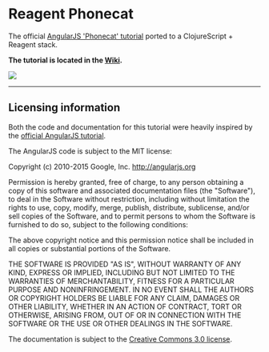 # Reagent Phonecat

The official [AngularJS 'Phonecat' tutorial](https://docs.angularjs.org/tutorial) ported to a ClojureScript + Reagent stack.

**The tutorial is located in the [Wiki](https://github.com/vvvvalvalval/reagent-phonecat-tutorial/wiki).**

![](https://docs.angularjs.org/img/tutorial/catalog_screen.png)



***

## Licensing information

Both the code and documentation for this tutorial were heavily inspired by the [official AngularJS tutorial](https://docs.angularjs.org/tutorial).

The AngularJS code is subject to the MIT license: 

Copyright (c) 2010-2015 Google, Inc. http://angularjs.org

Permission is hereby granted, free of charge, to any person obtaining a copy
of this software and associated documentation files (the "Software"), to deal
in the Software without restriction, including without limitation the rights
to use, copy, modify, merge, publish, distribute, sublicense, and/or sell
copies of the Software, and to permit persons to whom the Software is
furnished to do so, subject to the following conditions:

The above copyright notice and this permission notice shall be included in
all copies or substantial portions of the Software.

THE SOFTWARE IS PROVIDED "AS IS", WITHOUT WARRANTY OF ANY KIND, EXPRESS OR
IMPLIED, INCLUDING BUT NOT LIMITED TO THE WARRANTIES OF MERCHANTABILITY,
FITNESS FOR A PARTICULAR PURPOSE AND NONINFRINGEMENT. IN NO EVENT SHALL THE
AUTHORS OR COPYRIGHT HOLDERS BE LIABLE FOR ANY CLAIM, DAMAGES OR OTHER
LIABILITY, WHETHER IN AN ACTION OF CONTRACT, TORT OR OTHERWISE, ARISING FROM,
OUT OF OR IN CONNECTION WITH THE SOFTWARE OR THE USE OR OTHER DEALINGS IN
THE SOFTWARE.


The documentation is subject to the [Creative Commons 3.0 license](http://creativecommons.org/licenses/by/3.0/).

